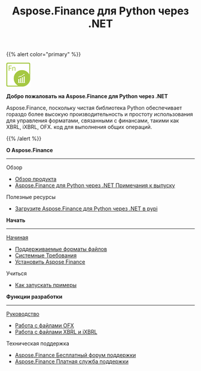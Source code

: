 ﻿---
title: Aspose.Finance для Python через .NET
linktitle: Aspose.Finance для Python через .NET
keywords: finance,xbrl,ixbrl,ofx,python
description: Он обеспечивает гораздо лучшую производительность и простоту использования для управления форматами, связанными с финансами, такими как XBRL, iXBRL, OFX с использованием Python.
type: docs
weight: 10
url: /ru/python-net/
is_root: true
aliases:
  - /python-net/working-with-aspose-finance/
---
{{% alert color="primary" %}}

<img src="home_1.png" style="width:64px;height:64px;" alt="Aspose.Finance for Python via .NET Product Logo" />

**Добро пожаловать на Aspose.Finance для Python через .NET**

Aspose.Finance, поскольку чистая библиотека Python обеспечивает гораздо более высокую производительность и простоту использования для управления форматами, связанными с финансами, такими как XBRL, iXBRL, OFX. код для выполнения общих операций.

{{% /alert %}}

<div class="row">
	<div class="col-md-4">
		<p><b>О Aspose.Finance</b></p>
			<hr><p>Обзор</p></hr>
			<ul>
				<li><a href="/finance/ru/python-net/product-overview/">Обзор продукта</a></li>
			  <li><a href="https://releases.aspose.com/ru/finance/python-net/release-notes/">Aspose.Finance для Python через .NET Примечания к выпуску</a></li>
			</ul>            
	        <p>Полезные ресурсы</p>
			<ul>
				<li><a href="https://pypi.org/project/aspose-finance/">Загрузите Aspose.Finance для Python через .NET в pypi</a></li>
			</ul>
	</div>
	<div class="col-md-4">
		<p><b>Начать</b></p>
			<hr><p><a href="/finance/ru/python-net/getting-started/">Начиная</a></p></hr>
			<ul>
				<li><a href="/finance/ru/python-net/supported-file-formats/">Поддерживаемые форматы файлов</a></li>
				<li><a href="/finance/ru/python-net/system-requirements/">Системные Требования</a></li>
				<li><a href="/finance/ru/python-net/installation/">Установить Aspose Finance</a></li>
			</ul>
			<p>Учиться</p>
			<ul>
				<li><a href="/finance/ru/python-net/how-to-run-the-examples/">Как запускать примеры</a></li>
			</ul>
	</div>
	<div class="col-md-4">
		<p><b>Функции разработки</b></p>
			<hr><p><a href="/finance/ru/python-net/developer-guide/">Руководство</a></p></hr>
			<ul>
				<li><a href="/finance/ru/python-net/working-with-ofx-files/">Работа с файлами OFX</a></li>
				<li><a href="/finance/ru/python-net/working-with-xbrl-and-ixbrl-files/">Работа с файлами XBRL и iXBRL</a></li>
			</ul>
			<p>Техническая поддержка</p>
			<ul>
				<li><a href="https://forum.aspose.com/c/finance/43">Aspose.Finance Бесплатный форум поддержки</a></li>
				<li><a href="https://helpdesk.aspose.com/">Aspose.Finance Платная служба поддержки</a></li>
			</ul>
	</div>
</div>
